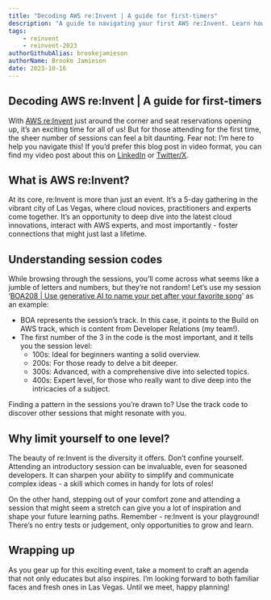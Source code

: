 ```yaml
---
title: "Decoding AWS re:Invent | A guide for first-timers"
description: "A guide to navigating your first AWS re:Invent. Learn how to decipher session codes, find the right session levels for you, and craft an inspiring agenda. With tips on maximizing your learning and growth, this is a must-read for any first-timer!"
tags:
    - reinvent
    - reinvent-2023
authorGithubAlias: brookejamieson
authorName: Brooke Jamieson
date: 2023-10-16
---
```


## Decoding AWS re:Invent | A guide for first-timers

With [AWS re:Invent](https://reinvent.awsevents.com/) just around the corner and seat reservations opening up, it’s an exciting time for all of us! But for those attending for the first time, the sheer number of sessions can feel a bit daunting. Fear not: I’m here to help you navigate this! If you’d prefer this blog post in video format, you can find my video post about this on [LinkedIn](https://www.linkedin.com/feed/update/urn:li:activity:7119717373250523136/) or [Twitter/X](https://x.com/brooke_jamieson/status/1713950044800397612).

## What is AWS re:Invent?

At its core, re:Invent is more than just an event. It’s a 5-day gathering in the vibrant city of Las Vegas, where cloud novices, practitioners and experts come together. It’s an opportunity to deep dive into the latest cloud innovations, interact with AWS experts, and most importantly - foster connections that might just last a lifetime.

## Understanding session codes

While browsing through the sessions, you’ll come across what seems like a jumble of letters and numbers, but they’re not random! Let’s use my session ‘[BOA208 | Use generative AI to name your pet after your favorite song](https://bit.ly/boa208)’ as an example:

* BOA represents the session’s track. In this case, it points to the Build on AWS track, which is content from Developer Relations (my team!).
* The first number of the 3 in the code is the most important, and it tells you the session level:
  * 100s: Ideal for beginners wanting a solid overview.
  * 200s: For those ready to delve a bit deeper.
  * 300s: Advanced, with a comprehensive dive into selected topics.
  * 400s: Expert level, for those who really want to dive deep into the intricacies of a subject.

Finding a pattern in the sessions you’re drawn to? Use the track code to discover other sessions that might resonate with you.

## Why limit yourself to one level?

The beauty of re:Invent is the diversity it offers. Don’t confine yourself. Attending an introductory session can be invaluable, even for seasoned developers. It can sharpen your ability to simplify and communicate complex ideas - a skill which comes in handy for lots of roles!

On the other hand, stepping out of your comfort zone and attending a session that might seem a stretch can give you a lot of inspiration and shape your future learning paths. Remember - re:Invent is your playground! There’s no entry tests or judgement, only opportunities to grow and learn.

## Wrapping up

As you gear up for this exciting event, take a moment to craft an agenda that not only educates but also inspires. I’m looking forward to both familiar faces and fresh ones in Las Vegas. Until we meet, happy planning!
